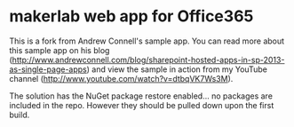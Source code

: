 makerlab web app for Office365
===============================

This is a fork from Andrew Connell's sample app.
You can read more about this sample app on his blog 
(http://www.andrewconnell.com/blog/sharepoint-hosted-apps-in-sp-2013-as-single-page-apps) and view the sample in action from my YouTube channel (http://www.youtube.com/watch?v=dtbqVK7Ws3M).

The solution has the NuGet package restore enabled... no packages are included in the repo. However they should be pulled down upon the first build.
